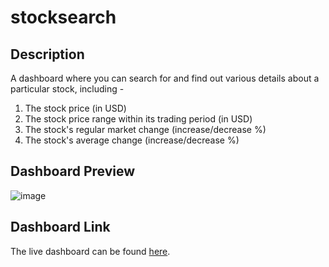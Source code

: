 # stocksearch

## Description
A dashboard where you can search for and find out various details about a particular stock, including - 
1. The stock price (in USD)
2. The stock price range within its trading period (in USD)
3. The stock's regular market change (increase/decrease %)
4. The stock's average change (increase/decrease %)

## Dashboard Preview
![image](https://user-images.githubusercontent.com/82697807/193330197-e205d7e2-3b65-4027-a425-122e2d2330ba.png)

## Dashboard Link
The live dashboard can be found [here](https://kartikvirendrar.github.io/stocksearch/).
